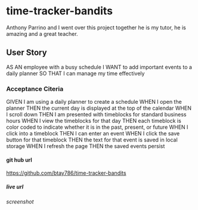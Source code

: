 # time-tracker-bandits
Anthony Parrino and I went over this project together he is my tutor, he is amazing and a great teacher.

## User Story
AS AN employee with a busy schedule
I WANT to add important events to a daily planner
SO THAT I can manage my time effectively

### Acceptance Citeria
GIVEN I am using a daily planner to create a schedule
WHEN I open the planner
THEN the current day is displayed at the top of the calendar
WHEN I scroll down
THEN I am presented with timeblocks for standard business hours
WHEN I view the timeblocks for that day
THEN each timeblock is color coded to indicate whether it is in the past, present, or future
WHEN I click into a timeblock
THEN I can enter an event
WHEN I click the save button for that timeblock
THEN the text for that event is saved in local storage
WHEN I refresh the page
THEN the saved events persist

#### git hub url
https://github.com/btay786/time-tracker-bandits

##### live url



###### screenshot